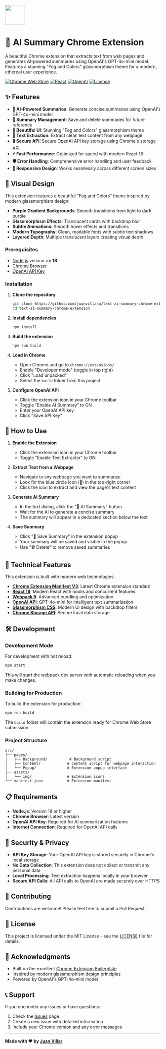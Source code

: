 <img src="src/assets/img/icon-128.png" width="64"/>

# 🤖 AI Summary Chrome Extension

A beautiful Chrome extension that extracts text from web pages and generates AI-powered summaries using OpenAI's GPT-4o-mini model. Features a stunning "Fog and Colors" glassmorphism theme for a modern, ethereal user experience.

[![Chrome Web Store](https://img.shields.io/badge/Chrome%20Extension-Manifest%20V3-blue)](https://developer.chrome.com/docs/extensions/mv3/)
[![React](https://img.shields.io/badge/React-18.2.0-blue)](https://reactjs.org/)
[![OpenAI](https://img.shields.io/badge/OpenAI-GPT--4o--mini-green)](https://openai.com/)
[![License](https://img.shields.io/badge/License-MIT-yellow)](LICENSE)

## ✨ Features

- **🤖 AI-Powered Summaries**: Generate concise summaries using OpenAI's GPT-4o-mini model
- **💾 Summary Management**: Save and delete summaries for future reference
- **🎨 Beautiful UI**: Stunning "Fog and Colors" glassmorphism theme
- **📄 Text Extraction**: Extract clean text content from any webpage
- **🔒 Secure API**: Secure OpenAI API key storage using Chrome's storage API
- **⚡ Fast Performance**: Optimized for speed with modern React 18
- **🛡️ Error Handling**: Comprehensive error handling and user feedback
- **📱 Responsive Design**: Works seamlessly across different screen sizes

## 🎨 Visual Design

This extension features a beautiful "Fog and Colors" theme inspired by modern glassmorphism design:

- **Purple Gradient Backgrounds**: Smooth transitions from light to dark purple
- **Glassmorphism Effects**: Translucent cards with backdrop blur
- **Subtle Animations**: Smooth hover effects and transitions
- **Modern Typography**: Clean, readable fonts with subtle text shadows
- **Layered Depth**: Multiple translucent layers creating visual depth

### Prerequisites

- [Node.js](https://nodejs.org/) version >= **18**
- [Chrome Browser](https://www.google.com/chrome/)
- [OpenAI API Key](https://platform.openai.com/api-keys)

### Installation

1. **Clone the repository**
   ```bash
   git clone https://github.com/juanvillano/text-ai-summary-chrome-extension.git
   cd text-ai-summary-chrome-extension
   ```

2. **Install dependencies**
   ```bash
   npm install
   ```

3. **Build the extension**
   ```bash
   npm run build
   ```

4. **Load in Chrome**
   - Open Chrome and go to `chrome://extensions/`
   - Enable "Developer mode" (toggle in top right)
   - Click "Load unpacked"
   - Select the `build` folder from this project

5. **Configure OpenAI API**
   - Click the extension icon in your Chrome toolbar
   - Toggle "Enable AI Summary" to ON
   - Enter your OpenAI API key
   - Click "Save API Key"

## 📖 How to Use

1. **Enable the Extension**
   - Click the extension icon in your Chrome toolbar
   - Toggle "Enable Text Extractor" to ON

2. **Extract Text from a Webpage**
   - Navigate to any webpage you want to summarize
   - Look for the blue circle icon (📄) in the top-right corner
   - Click the icon to extract and view the page's text content

3. **Generate AI Summary**
   - In the text dialog, click the "🤖 AI Summary" button
   - Wait for the AI to generate a concise summary
   - The summary will appear in a dedicated section below the text

4. **Save Summary**
   - Click "💾 Save Summary" in the extension popup
   - Your summary will be saved and visible in the popup
   - Use "🗑️ Delete" to remove saved summaries

## 🔧 Technical Features

This extension is built with modern web technologies:

- **[Chrome Extension Manifest V3](https://developer.chrome.com/docs/extensions/mv3/intro/mv3-overview/)**: Latest Chrome extension standard
- **[React 18](https://reactjs.org/)**: Modern React with hooks and concurrent features
- **[Webpack 5](https://webpack.js.org/)**: Advanced bundling and optimization
- **[OpenAI API](https://openai.com/)**: GPT-4o-mini for intelligent text summarization
- **[Glassmorphism CSS](https://css-tricks.com/glassmorphism-and-css/)**: Modern UI design with backdrop filters
- **[Chrome Storage API](https://developer.chrome.com/docs/extensions/reference/storage/)**: Secure local data storage

## 🛠️ Development

### Development Mode

For development with hot reload:

```bash
npm start
```

This will start the webpack dev server with automatic reloading when you make changes.

### Building for Production

To build the extension for production:

```bash
npm run build
```

The `build` folder will contain the extension ready for Chrome Web Store submission.

### Project Structure

```
src/
├── pages/
│   ├── Background/          # Background script
│   ├── Content/            # Content script for webpage interaction
│   └── Popup/              # Extension popup interface
├── assets/
│   └── img/                # Extension icons
└── manifest.json           # Extension manifest
```

## 📋 Requirements

- **Node.js**: Version 18 or higher
- **Chrome Browser**: Latest version
- **OpenAI API Key**: Required for AI summarization features
- **Internet Connection**: Required for OpenAI API calls

## 🔐 Security & Privacy

- **API Key Storage**: Your OpenAI API key is stored securely in Chrome's local storage
- **No Data Collection**: This extension does not collect or transmit any personal data
- **Local Processing**: Text extraction happens locally in your browser
- **Secure API Calls**: All API calls to OpenAI are made securely over HTTPS

## 🤝 Contributing

Contributions are welcome! Please feel free to submit a Pull Request.

## 📄 License

This project is licensed under the MIT License - see the [LICENSE](LICENSE) file for details.

## 🙏 Acknowledgments

- Built on the excellent [Chrome Extension Boilerplate](https://github.com/lxieyang/chrome-extension-boilerplate-react)
- Inspired by modern glassmorphism design principles
- Powered by OpenAI's GPT-4o-mini model

## 📞 Support

If you encounter any issues or have questions:

1. Check the [Issues](https://github.com/juanvillano/text-ai-summary-chrome-extension/issues) page
2. Create a new issue with detailed information
3. Include your Chrome version and any error messages

---

**Made with ❤️ by [Juan Villar](https://github.com/juanvillano)**


